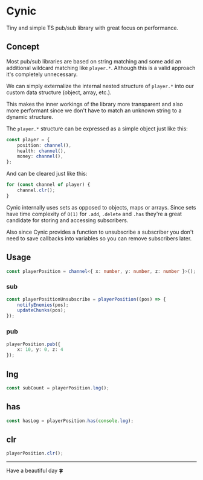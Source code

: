 # Cynic

Tiny and simple TS pub/sub library with great focus on performance.

## Concept

Most pub/sub libraries are based on string matching and some add an additional wildcard matching like `player.*`. Although this is a valid approach it's completely unnecessary.

We can simply externalize the internal nested structure of `player.*` into our custom data structure (object, array, etc.).

This makes the inner workings of the library more transparent and also more performant since we don't have to match an unknown string to a dynamic structure.

The `player.*` structure can be expressed as a simple object just like this:

```typescript
const player = {
    position: channel(),
    health: channel(),
    money: channel(),
};
```

And can be cleared just like this:

```typescript
for (const channel of player) {
    channel.clr();
}
```

Cynic internally uses sets as opposed to objects, maps or arrays. Since sets have time complexity of `O(1)` for `.add`, `.delete` and `.has` they're a great candidate for storing and accessing subscribers.

Also since Cynic provides a function to unsubscribe a subscriber you don't need to save callbacks into variables so you can remove subscribers later. 

## Usage

```typescript
const playerPosition = channel<{ x: number, y: number, z: number }>();
```

### sub

```typescript
const playerPositionUnsubscribe = playerPosition((pos) => {
    notifyEnemies(pos);
    updateChunks(pos);
});
```

### pub

```typescript
playerPosition.pub({
    x: 10, y: 0, z: 4
});
```

## lng

```typescript
const subCount = playerPosition.lng();
```

## has

```typescript
const hasLog = playerPosition.has(console.log);
```

## clr

```typescript
playerPosition.clr();
```

___

Have a beautiful day 🍀
